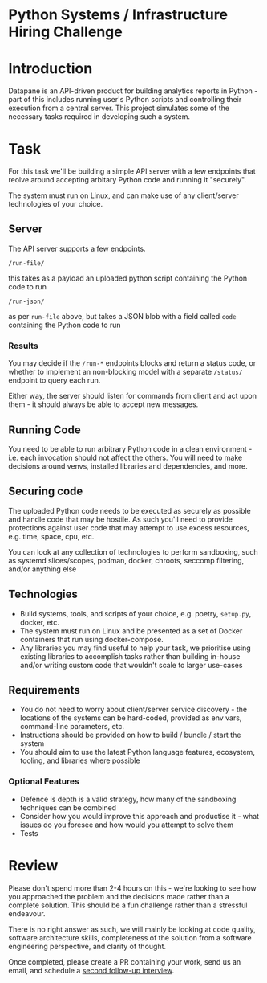 # Python Systems / Infrastructure Hiring Challenge

# Introduction

Datapane is an API-driven product for building analytics reports in Python - part of this includes running user's Python scripts and controlling their execution from a central server. This project simulates some of the necessary tasks required in developing such a system.

# Task

For this task we'll be building a simple API server with a few endpoints that reolve around accepting arbitary Python code and running it "securely".

The system must run on Linux, and can make use of any client/server technologies of your choice.

## Server

The API server supports a few endpoints.

`/run-file/`

this takes as a payload an uploaded python script containing the Python code to run

`/run-json/`

as per `run-file` above, but takes a JSON blob with a field called `code` containing the Python code to run

### Results

You may decide if the `/run-*` endpoints blocks and return a status code, or whether to implement an non-blocking model with a separate `/status/` endpoint to query each run. 

Either way, the server should listen for commands from client and act upon them - it should always be able to accept new messages.

## Running Code

You need to be able to run arbitrary Python code in a clean environment - i.e. each invocation should not affect the others. You will need to make decisions around venvs, installed libraries and dependencies, and more.

## Securing code

The uploaded Python code needs to be executed as securely as possible and handle code that may be hostile. As such you'll need to provide protections against user code that may attempt to use excess resources, e.g. time, space, cpu, etc.

You can look at any collection of technologies to perform sandboxing, such as systemd slices/scopes, podman, docker, chroots, seccomp filtering, and/or anything else

## Technologies

- Build systems, tools, and scripts of your choice, e.g. poetry, `setup.py`, docker, etc.
- The system must run on Linux and be presented as a set of Docker containers that run using docker-compose.
- Any libraries you may find useful to help your task, we prioritise using existing libraries to accomplish tasks rather than building in-house and/or writing custom code that wouldn't scale to larger use-cases

## Requirements

- You do not need to worry about client/server service discovery - the locations of the systems can be hard-coded, provided as env vars, command-line parameters, etc.
- Instructions should be provided on how to build / bundle / start the system
- You should aim to use the latest Python language features, ecosystem, tooling, and libraries where possible

### Optional Features

- Defence is depth is a valid strategy, how many of the sandboxing techniques can be combined
- Consider how you would improve this approach and productise it - what issues do you foresee and how would you attempt to solve them
- Tests

# Review

Please don't spend more than 2-4 hours on this - we're looking to see how you approached the problem and the decisions made rather than a complete solution. This should be a fun challenge rather than a stressful endeavour.

There is no right answer as such, we will mainly be looking at code quality, software architecture skills, completeness of the solution from a software engineering perspective, and clarity of thought.

Once completed, please create a PR containing your work, send us an email, and schedule a [second follow-up interview](https://calendar.google.com/calendar/selfsched?sstoken=UU1sbG9QV1hfcHlGfGRlZmF1bHR8ODI1ZjRlZWJlZTY0ZTQ1ZTI4MzNkZThhOGQ5MjZkNzg).
